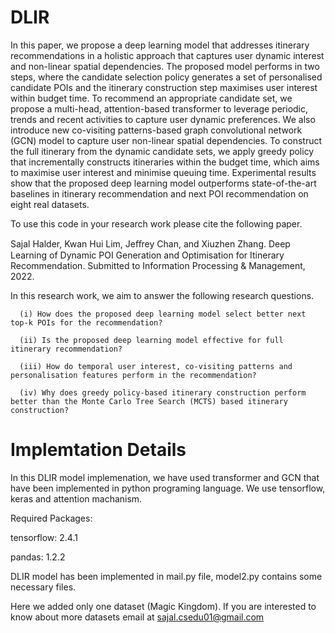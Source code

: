 # DLIR

In this paper, we propose a deep learning model that addresses itinerary recommendations in a holistic approach that captures user dynamic interest and non-linear spatial dependencies. The proposed model performs in two steps, where the candidate selection policy generates a set of personalised candidate POIs and the itinerary construction step maximises user interest within budget time. To recommend an appropriate candidate set, we propose a multi-head, attention-based transformer to leverage periodic, trends and recent activities to capture user dynamic preferences. We also introduce new co-visiting patterns-based graph convolutional network (GCN) model to capture user non-linear spatial dependencies. To construct the full itinerary from the dynamic candidate sets, we apply greedy policy that incrementally constructs itineraries within the budget time, which aims to maximise user interest and minimise queuing time. Experimental results show that the proposed deep learning model outperforms state-of-the-art baselines in itinerary recommendation and next POI recommendation on eight real datasets.

To use this code in your research work please cite the following paper.

Sajal Halder, Kwan Hui Lim, Jeﬀrey Chan, and Xiuzhen Zhang. Deep Learning of Dynamic POI Generation and Optimisation for Itinerary Recommendation. Submitted to Information Processing & Management, 2022. 

In this research work, we aim to answer the following research questions.

      (i) How does the proposed deep learning model select better next top-k POIs for the recommendation?  
     
      (ii) Is the proposed deep learning model effective for full itinerary recommendation?  
    
      (iii) How do temporal user interest, co-visiting patterns and personalisation features perform in the recommendation? 
    
      (iv) Why does greedy policy-based itinerary construction perform better than the Monte Carlo Tree Search (MCTS) based itinerary construction?
     
# Implemtation Details
 
In this DLIR model implemenation, we have used transformer and GCN that have been implemented in python programing language. We use tensorflow, keras and attention machanism.

Required Packages:

tensorflow: 2.4.1

pandas: 1.2.2

DLIR model has been implemented in mail.py file, model2.py contains some necessary files. 

Here we added only one dataset (Magic Kingdom). If you are interested to know about more datasets email at sajal.csedu01@gmail.com
